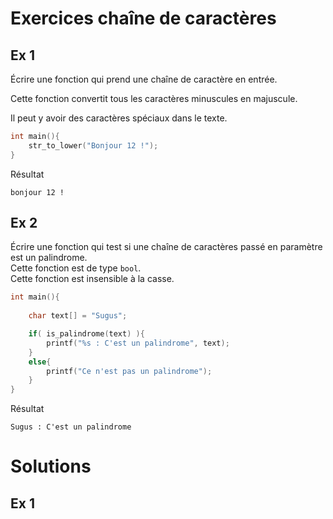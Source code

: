 # Exercices chaîne de caractères

## Ex 1

Écrire une fonction qui prend une chaîne de caractère en entrée.

Cette fonction convertit tous les caractères minuscules en majuscule.

Il peut y avoir des caractères spéciaux dans le texte.

```c
int main(){
    str_to_lower("Bonjour 12 !");
}
```

Résultat
```console
bonjour 12 !
```

## Ex 2

Écrire une fonction qui test si une chaîne de caractères passé en paramètre est un palindrome.  
Cette fonction est de type `bool`.  
Cette fonction est insensible à la casse.  

```c
int main(){
    
    char text[] = "Sugus";

    if( is_palindrome(text) ){
        printf("%s : C'est un palindrome", text);
    }
    else{
        printf("Ce n'est pas un palindrome");
    }
}
```

Résultat
```console
Sugus : C'est un palindrome
```

# Solutions

## Ex 1
```C
```